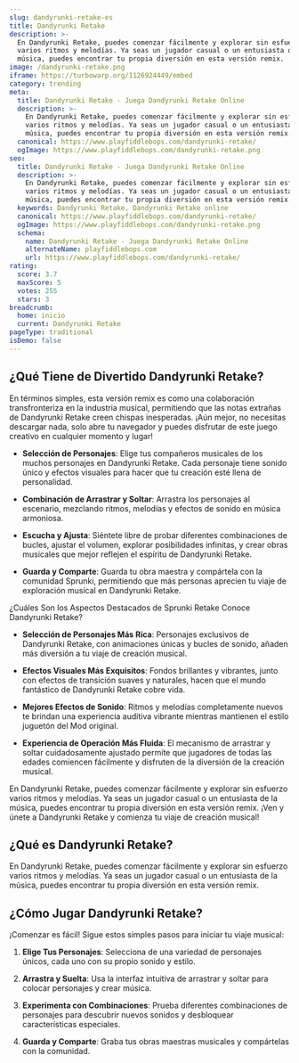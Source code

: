 ```yaml
---
slug: dandyrunki-retake-es
title: Dandyrunki Retake
description: >-
  En Dandyrunki Retake, puedes comenzar fácilmente y explorar sin esfuerzo
  varios ritmos y melodías. Ya seas un jugador casual o un entusiasta de la
  música, puedes encontrar tu propia diversión en esta versión remix.
image: /dandyrunki-retake.png
iframe: https://turbowarp.org/1126924449/embed
category: trending
meta:
  title: Dandyrunki Retake - Juega Dandyrunki Retake Online
  description: >-
    En Dandyrunki Retake, puedes comenzar fácilmente y explorar sin esfuerzo
    varios ritmos y melodías. Ya seas un jugador casual o un entusiasta de la
    música, puedes encontrar tu propia diversión en esta versión remix.
  canonical: https://www.playfiddlebops.com/dandyrunki-retake/
  ogImage: https://www.playfiddlebops.com/dandyrunki-retake.png
seo:
  title: Dandyrunki Retake - Juega Dandyrunki Retake Online
  description: >-
    En Dandyrunki Retake, puedes comenzar fácilmente y explorar sin esfuerzo
    varios ritmos y melodías. Ya seas un jugador casual o un entusiasta de la
    música, puedes encontrar tu propia diversión en esta versión remix.
  keywords: Dandyrunki Retake, Dandyrunki Retake online
  canonical: https://www.playfiddlebops.com/dandyrunki-retake/
  ogImage: https://www.playfiddlebops.com/dandyrunki-retake.png
  schema:
    name: Dandyrunki Retake - Juega Dandyrunki Retake Online
    alternateName: playfiddlebops.com
    url: https://www.playfiddlebops.com/dandyrunki-retake/
rating:
  score: 3.7
  maxScore: 5
  votes: 255
  stars: 3
breadcrumb:
  home: inicio
  current: Dandyrunki Retake
pageType: traditional
isDemo: false
---
```


## ¿Qué Tiene de Divertido Dandyrunki Retake?

En términos simples, esta versión remix es como una colaboración transfronteriza en la industria musical, permitiendo que las notas extrañas de Dandyrunki Retake creen chispas inesperadas. ¡Aún mejor, no necesitas descargar nada, solo abre tu navegador y puedes disfrutar de este juego creativo en cualquier momento y lugar!

- **Selección de Personajes**: Elige tus compañeros musicales de los muchos personajes en Dandyrunki Retake. Cada personaje tiene sonido único y efectos visuales para hacer que tu creación esté llena de personalidad.

- **Combinación de Arrastrar y Soltar**: Arrastra los personajes al escenario, mezclando ritmos, melodías y efectos de sonido en música armoniosa.

- **Escucha y Ajusta**: Siéntete libre de probar diferentes combinaciones de bucles, ajustar el volumen, explorar posibilidades infinitas, y crear obras musicales que mejor reflejen el espíritu de Dandyrunki Retake.

- **Guarda y Comparte**: Guarda tu obra maestra y compártela con la comunidad Sprunki, permitiendo que más personas aprecien tu viaje de exploración musical en Dandyrunki Retake.

¿Cuáles Son los Aspectos Destacados de Sprunki Retake Conoce Dandyrunki Retake?

- **Selección de Personajes Más Rica**: Personajes exclusivos de Dandyrunki Retake, con animaciones únicas y bucles de sonido, añaden más diversión a tu viaje de creación musical.

- **Efectos Visuales Más Exquisitos**: Fondos brillantes y vibrantes, junto con efectos de transición suaves y naturales, hacen que el mundo fantástico de Dandyrunki Retake cobre vida.

- **Mejores Efectos de Sonido**: Ritmos y melodías completamente nuevos te brindan una experiencia auditiva vibrante mientras mantienen el estilo juguetón del Mod original.

- **Experiencia de Operación Más Fluida**: El mecanismo de arrastrar y soltar cuidadosamente ajustado permite que jugadores de todas las edades comiencen fácilmente y disfruten de la diversión de la creación musical.

En Dandyrunki Retake, puedes comenzar fácilmente y explorar sin esfuerzo varios ritmos y melodías. Ya seas un jugador casual o un entusiasta de la música, puedes encontrar tu propia diversión en esta versión remix. ¡Ven y únete a Dandyrunki Retake y comienza tu viaje de creación musical!

## ¿Qué es Dandyrunki Retake?

En Dandyrunki Retake, puedes comenzar fácilmente y explorar sin esfuerzo varios ritmos y melodías. Ya seas un jugador casual o un entusiasta de la música, puedes encontrar tu propia diversión en esta versión remix.

## ¿Cómo Jugar Dandyrunki Retake?

¡Comenzar es fácil! Sigue estos simples pasos para iniciar tu viaje musical:

1. **Elige Tus Personajes**: Selecciona de una variedad de personajes únicos, cada uno con su propio sonido y estilo.

1. **Arrastra y Suelta**: Usa la interfaz intuitiva de arrastrar y soltar para colocar personajes y crear música.

1. **Experimenta con Combinaciones**: Prueba diferentes combinaciones de personajes para descubrir nuevos sonidos y desbloquear características especiales.

1. **Guarda y Comparte**: Graba tus obras maestras musicales y compártelas con la comunidad.
